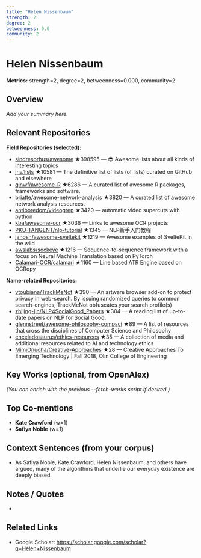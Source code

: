 ```yaml
---
title: "Helen Nissenbaum"
strength: 2
degree: 2
betweenness: 0.0
community: 2
---
```


# Helen Nissenbaum

**Metrics:** strength=2, degree=2, betweenness=0.000, community=2

## Overview
_Add your summary here._

## Relevant Repositories
**Field Repositories (selected):**
- [sindresorhus/awesome](https://github.com/sindresorhus/awesome) ★398595 — 😎 Awesome lists about all kinds of interesting topics
- [jnv/lists](https://github.com/jnv/lists) ★10581 — The definitive list of lists (of lists) curated on GitHub and elsewhere
- [qinwf/awesome-R](https://github.com/qinwf/awesome-R) ★6286 — A curated list of awesome R packages, frameworks and software.
- [briatte/awesome-network-analysis](https://github.com/briatte/awesome-network-analysis) ★3820 — A curated list of awesome network analysis resources.
- [antiboredom/videogrep](https://github.com/antiboredom/videogrep) ★3420 — automatic video supercuts with python
- [kba/awesome-ocr](https://github.com/kba/awesome-ocr) ★3036 — Links to awesome OCR projects
- [PKU-TANGENT/nlp-tutorial](https://github.com/PKU-TANGENT/nlp-tutorial) ★1345 — NLP新手入门教程
- [janosh/awesome-sveltekit](https://github.com/janosh/awesome-sveltekit) ★1219 — Awesome examples of SvelteKit in the wild
- [awslabs/sockeye](https://github.com/awslabs/sockeye) ★1216 — Sequence-to-sequence framework with a focus on Neural Machine Translation based on PyTorch
- [Calamari-OCR/calamari](https://github.com/Calamari-OCR/calamari) ★1160 — Line based ATR Engine based on OCRopy

**Name-related Repositories:**
- [vtoubiana/TrackMeNot](https://github.com/vtoubiana/TrackMeNot) ★390 — An artware browser add-on to protect privacy in web-search. By issuing randomized queries to common search-engines, TrackMeNot obfuscates your search profile(s)
- [zhijing-jin/NLP4SocialGood_Papers](https://github.com/zhijing-jin/NLP4SocialGood_Papers) ★304 — A reading list of up-to-date papers on NLP for Social Good.
- [glennstreet/awesome-philosophy-compsci](https://github.com/glennstreet/awesome-philosophy-compsci) ★89 — A list of resources that cross the disciplines of Computer Science and Philosophy
- [enceladosaurus/ethics-resources](https://github.com/enceladosaurus/ethics-resources) ★35 — A collection of media and additional resources related to AI and technology ethics
- [MimiOnuoha/Creative-Approaches](https://github.com/MimiOnuoha/Creative-Approaches) ★28 — Creative Approaches To Emerging Technology | Fall 2018, Olin College of Engineering


## Key Works (optional, from OpenAlex)
_(You can enrich with the previous --fetch-works script if desired.)_

## Top Co-mentions
- **Kate Crawford** (w=1)
- **Safiya Noble** (w=1)

## Context Sentences (from your corpus)
- As Safiya Noble, Kate Crawford, Helen Nissenbaum, and others have argued, many of the algorithms
that underlie our everyday existence are deeply biased.

## Notes / Quotes
- 

## Related Links
- Google Scholar: https://scholar.google.com/scholar?q=Helen+Nissenbaum
